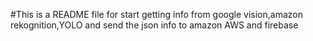#This is a README file for start getting info from google vision,amazon rekognition,YOLO and send the json info to amazon AWS and firebase
